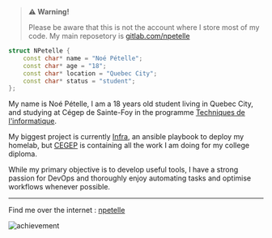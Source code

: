 > **⚠️ Warning!**
>
> Please be aware that this is not the account where I store most of my code. My main reposetory is [gitlab.com/npetelle](https://gitlab.com/npetelle)

```cpp
struct NPetelle {
    const char* name = "Noé Pételle";
    const char* age = "18";
    const char* location = "Quebec City";
    const char* status = "student";
};
```

My name is Noé Pételle, I am a 18 years old student living in Quebec City, and studying at Cégep de Sainte-Foy in the programme [Techniques de l'informatique](https://www.csfoy.ca/programmes/tous-les-programmes/programmes-techniques/techniques-de-linformatique-programmation-web-mobile-et-jeux-video/).

My biggest project is currently [Infra](https://gitlab.com/npetelle/infra), an ansible playbook to deploy my homelab, but [CEGEP](https://gitlab.com/npetelle/infra) is containing all the work I am doing for my college diploma.

While my primary objective is to develop useful tools, I have a strong passion for DevOps and thoroughly enjoy automating tasks and optimise workflows whenever possible.

---

Find me over the internet : [npetelle](https://npetelle)

![achievement](https://gitlab.com/npetelle/npetelle/-/raw/main/img/minecraft-readme.png)
